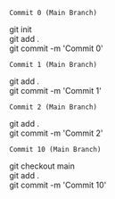 `Commit 0 (Main Branch)` 

git init <br>
git add . <br>
git commit -m 'Commit 0' <br>

`Commit 1 (Main Branch)`

git add . <br>
git commit -m 'Commit 1'<br>

`Commit 2 (Main Branch)`

git add . <br>
git commit -m 'Commit 2'<br>

`Commit 10 (Main Branch)`

git checkout main<br>
git add .<br>
git commit -m 'Commit 10'<br>